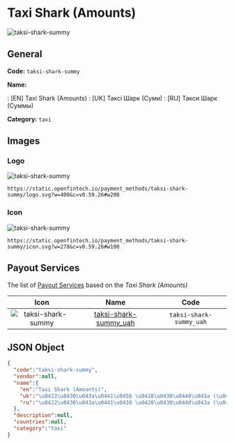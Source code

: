 
# Taxi Shark (Amounts) 
![taksi-shark-summy](https://static.openfintech.io/payment_methods/taksi-shark-summy/logo.svg?w=400&c=v0.59.26#w200)  

## General 
**Code:** `taksi-shark-summy` 
 
**Name:** 
 
:	[EN] Taxi Shark (Amounts) 
:	[UK] Таксі Шарк (Суми) 
:	[RU] Такси Шарк (Суммы) 
 
**Category:** `taxi` 
 

## Images 

### Logo 
![taksi-shark-summy](https://static.openfintech.io/payment_methods/taksi-shark-summy/logo.svg?w=400&c=v0.59.26#w200)  

```
https://static.openfintech.io/payment_methods/taksi-shark-summy/logo.svg?w=400&c=v0.59.26#w200
```  

### Icon 
![taksi-shark-summy](https://static.openfintech.io/payment_methods/taksi-shark-summy/icon.svg?w=278&c=v0.59.26#w100)  

```
https://static.openfintech.io/payment_methods/taksi-shark-summy/icon.svg?w=278&c=v0.59.26#w100
```  

## Payout Services 
 
The list of [Payout Services](/payout-services/) based on the _Taxi Shark (Amounts)_ 

|Icon|Name|Code| 
|:---:|:---:|:---:| 
|![taksi-shark-summy](https://static.openfintech.io/payout_methods/taksi-shark-summy/icon.svg?w=278&c=v0.59.26#w40) |[taksi-shark-summy_uah](/payout-services/taksi-shark-summy_uah/)|`taksi-shark-summy_uah`| 
 

## JSON Object 

```json
{
  "code":"taksi-shark-summy",
  "vendor":null,
  "name":{
    "en":"Taxi Shark (Amounts)",
    "uk":"\u0422\u0430\u043a\u0441\u0456 \u0428\u0430\u0440\u043a (\u0421\u0443\u043c\u0438)",
    "ru":"\u0422\u0430\u043a\u0441\u0438 \u0428\u0430\u0440\u043a (\u0421\u0443\u043c\u043c\u044b)"
  },
  "description":null,
  "countries":null,
  "category":"taxi"
}
```  
